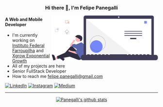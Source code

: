<div align="center">
  
### Hi there 👋, I'm Felipe Panegalli
</div>

<img align="right" src="https://raw.githubusercontent.com/felipepanegalli/felipepanegalli/main/computer.png" width="350" alt="computer"/>

#### A Web and Mobile Developer

* I'm currently working on <a href="https://www.iffarroupilha.edu.br/portal?view=default">Instituto Federal
  Farroupilha</a> and <a href="#">Xgrow Exponential Growth</a>
* All of my projects are here
* Senior FullStack Developer
* How to reach me <a href="mailto:felipe.panegalli@gmail.com">felipe.panegalli@gmail.com</a>

<a href="https://www.linkedin.com/in/felipe-panegalli/" target="_blank"><img src="https://img.shields.io/badge/LinkedIn-0077B5?style=for-the-badge&logo=linkedin&logoColor=white" alt="LinkedIn"></a>
<a href="https://www.instagram.com/panegalli/" target="_blank"><img alt="Instagram" src="https://img.shields.io/badge/<handle>-%23E4405F.svg?style=for-the-badge&logo=Instagram&logoColor=white"/></a>
<a href="https://felipepanegalli.medium.com/" target="_blank"><img alt="Medium" src="https://img.shields.io/badge/Medium-%23000000.svg?style=for-the-badge&logo=Medium&logoColor=white"/></a>

---

<div align="center">

[![Panegalli's github stats](https://github-readme-stats.vercel.app/api?username=felipepanegalli&theme=blue-green)](https://github.com/felipepanegalli/github-readme-stats)
</div>
